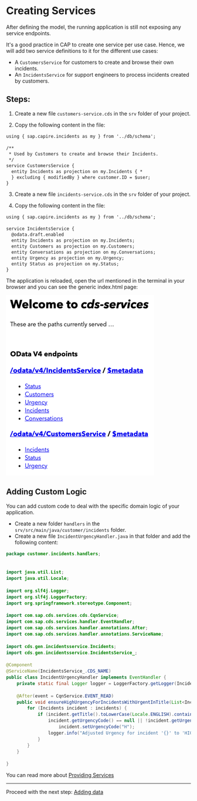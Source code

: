 # Creating Services

After defining the model, the running application is still not exposing any service endpoints.

It's a good practice in CAP to create one service per use case. Hence, we will add two service definitions to it for the different use cases:

- A `CustomersService` for customers to create and browse their own incidents.
- An `IncidentsService` for support engineers to process incidents created by customers.

## Steps:

1. Create a new file `customers-service.cds` in the `srv` folder of your project.

2. Copy the following content in the file:

```cds
using { sap.capire.incidents as my } from '../db/schema';

/**
 * Used by Customers to create and browse their Incidents.
 */
service CustomersService {
  entity Incidents as projection on my.Incidents { *
  } excluding { modifiedBy } where customer.ID = $user;
}
```

3. Create a new file `incidents-service.cds` in the `srv` folder of your project.

4. Copy the following content in the file:

```cds
using { sap.capire.incidents as my } from '../db/schema';

service IncidentsService { 
  @odata.draft.enabled
  entity Incidents as projection on my.Incidents;
  entity Customers as projection on my.Customers;
  entity Conversations as projection on my.Conversations;
  entity Urgency as projection on my.Urgency;
  entity Status as projection on my.Status;
}
```

The application is reloaded, open the url mentioned in the terminal in your browser and you can see the generic index.html page:
<br/>

![Endpoints](assets/services_java.png)
<br/>

## Adding Custom Logic

You can add custom code to deal with the specific domain logic of your application.

- Create a new folder `handlers` in the `srv/src/main/java/customer/incidents` folder.
- Create a new file `IncidentUrgencyHandler.java` in that folder and add the following content:

```java
package customer.incidents.handlers;


import java.util.List;
import java.util.Locale;

import org.slf4j.Logger;
import org.slf4j.LoggerFactory;
import org.springframework.stereotype.Component;

import com.sap.cds.services.cds.CqnService;
import com.sap.cds.services.handler.EventHandler;
import com.sap.cds.services.handler.annotations.After;
import com.sap.cds.services.handler.annotations.ServiceName;

import cds.gen.incidentsservice.Incidents;
import cds.gen.incidentsservice.IncidentsService_;

@Component
@ServiceName(IncidentsService_.CDS_NAME)  
public class IncidentUrgencyHandler implements EventHandler {
	private static final Logger logger = LoggerFactory.getLogger(IncidentUrgencyHandler.class);
	
	@After(event = CqnService.EVENT_READ)  
	public void ensureHighUrgencyForIncidentsWithUrgentInTitle(List<Incidents> incidents) {  
		for (Incidents incident : incidents) { 
			if (incident.getTitle().toLowerCase(Locale.ENGLISH).contains("urgent") &&  
				incident.getUrgencyCode() == null || !incident.getUrgencyCode().equals("H")) {  
					incident.setUrgencyCode("H");  
				logger.info("Adjusted Urgency for incident '{}' to 'HIGH'.", incident.getTitle());  
			}  
		}  
	}  
	
}
```

You can read more about [Providing Services](https://cap.cloud.sap/docs/guides/providing-services/) 

***

Proceed with the next step: [Adding data](05_java_adding_data.md)